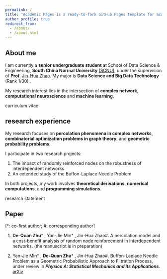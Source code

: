 ```yaml
---
permalink: /
title: "Academic Pages is a ready-to-fork GitHub Pages template for academic personal websites"
author_profile: true
redirect_from: 
  - /about/
  - /about.html
---
```

## About me

I am currently a **senior undergraduate student** at School of Data Science & Engineering, **South China Normal University** [(SCNU)](https://www.scnu.edu.cn/), under the supervision of **Prof.** [Jin-Hua Zhao](http://ds.scnu.edu.cn/a/20221109/116.html). My major is **Data Science and Big Data Technology** (Rank 1/30) .

My research interest lies in the intersection of **complex network**, **computational neuroscience** and **machine learning**.

curriculum vitae



## research experience

My research focuses on **percolation phenomena in complex networks**, **combinatorial optimization problems in graph theory**, and **geometric probability problems**.

I participate in two research projects:

1. The impact of randomly reinforced nodes on the robustness of interdependent networks
2. An extended study of the Buffon-Laplace Needle Problem

In both projects, my work involves **theoretical derivations**, **numerical computations**, and **programming simulations**. 

research statement



## Paper

[*: co-first author; #: corresponding author]

1. **De-Quan Zhu*** , Yan-Jie Min* , Jin-Hua Zhao#. A percolation model and a cost-benefit analysis of random node reinforcement in interdependent networks. (the manuscript is in preparation)

2. Yan-Jie Min* , **De-Quan Zhu*** , Jin-Hua Zhao#. Buffon-Laplace Needle Problem as a Geometric Probabilistic Approach to Filtration Process, under review in ***Physica A: Statistical Mechanics and its Applications***. [arXiv](https://arxiv.org/abs/2402.06670)
